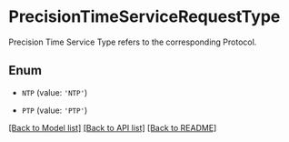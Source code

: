 # PrecisionTimeServiceRequestType

Precision Time Service Type refers to the corresponding Protocol.

## Enum

* `NTP` (value: `'NTP'`)

* `PTP` (value: `'PTP'`)

[[Back to Model list]](../README.md#documentation-for-models) [[Back to API list]](../README.md#documentation-for-api-endpoints) [[Back to README]](../README.md)


